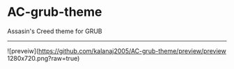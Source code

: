 # AC-grub-theme
Assasin's Creed theme for GRUB
_____________________________
![preveiw](https://github.com/kalanaj2005/AC-grub-theme/preview/preview 1280x720.png?raw=true)
